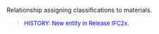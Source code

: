 ﻿Relationship assigning classifications to materials.

> <font color="#0000FF" size="-1">HISTORY: New entity in Release IFC2x.</font>
>